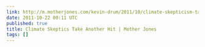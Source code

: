 ```yaml
---
link: http://m.motherjones.com/kevin-drum/2011/10/climate-skepticism-takes-another-hit
date: 2011-10-22 00:11 UTC
published: true
title: Climate Skeptics Take Another Hit | Mother Jones
tags: []
---
```




